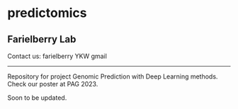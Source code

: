# predictomics
## Farielberry Lab
Contact us: farielberry YKW gmail
<hr>
Repository for project Genomic Prediction with Deep Learning methods.
Check our poster at PAG 2023.

Soon to be updated.
